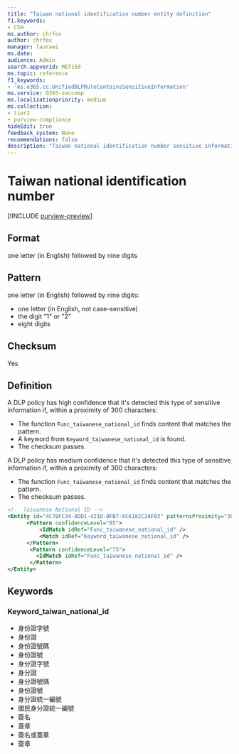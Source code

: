 ```yaml
---
title: "Taiwan national identification number entity definition"
f1.keywords:
- CSH
ms.author: chrfox
author: chrfox
manager: laurawi
ms.date:
audience: Admin
search.appverid: MET150
ms.topic: reference
f1_keywords:
- 'ms.o365.cc.UnifiedDLPRuleContainsSensitiveInformation'
ms.service: O365-seccomp
ms.localizationpriority: medium
ms.collection:
- tier2
- purview-compliance
hideEdit: true
feedback_system: None
recommendations: false
description: "Taiwan national identification number sensitive information type entity definition."
---
```


# Taiwan national identification number

[!INCLUDE [purview-preview](../includes/purview-preview.md)]

## Format

one letter (in English) followed by nine digits

## Pattern

one letter (in English) followed by nine digits:

- one letter (in English, not case-sensitive)
- the digit "1" or "2"
- eight digits

## Checksum

Yes

## Definition

A DLP policy has high confidence that it's detected this type of sensitive information if, within a proximity of 300 characters:

- The function `Func_taiwanese_national_id` finds content that matches the pattern.
- A keyword from `Keyword_taiwanese_national_id` is found.
- The checksum passes.

A DLP policy has medium confidence that it's detected this type of sensitive information if, within a proximity of 300 characters:

- The function `Func_taiwanese_national_id` finds content that matches the pattern.
- The checksum passes.

```xml
<!-- Taiwanese National ID -->
<Entity id="4C7BFC34-8DD1-421D-8FB7-6C6182C2AF03" patternsProximity="300" recommendedConfidence="85">
      <Pattern confidenceLevel="85">
          <IdMatch idRef="Func_taiwanese_national_id" />
          <Match idRef="Keyword_taiwanese_national_id" />
      </Pattern>
       <Pattern confidenceLevel="75">
         <IdMatch idRef="Func_taiwanese_national_id" />
       </Pattern>
</Entity>
```

## Keywords

### Keyword_taiwan_national_id

- 身份證字號
- 身份證
- 身份證號碼
- 身份證號
- 身分證字號
- 身分證
- 身分證號碼
- 身份證號
- 身分證統一編號
- 國民身分證統一編號
- 簽名
- 蓋章
- 簽名或蓋章
- 簽章
